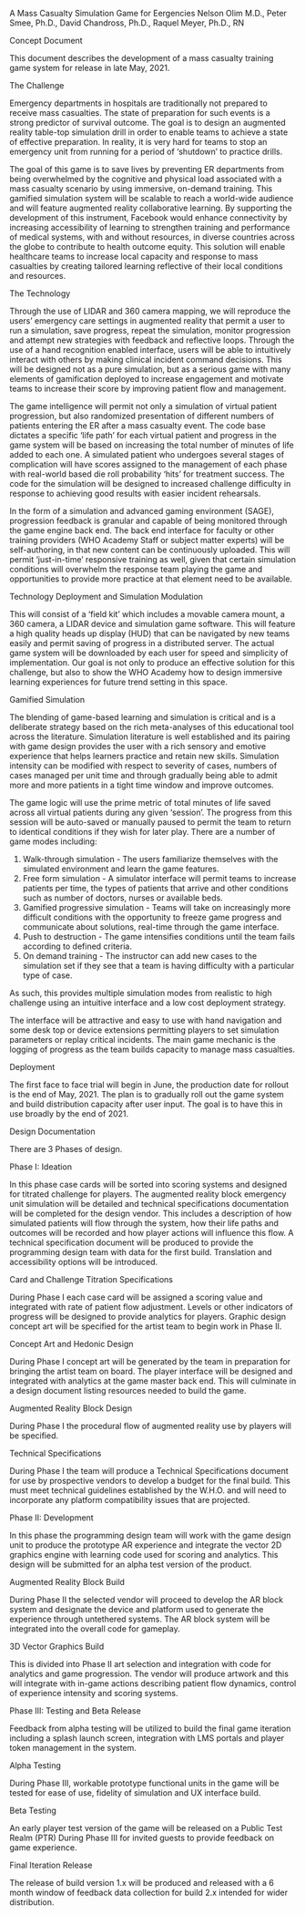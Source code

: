 A Mass Casualty Simulation Game for Eergencies
Nelson Olim M.D., Peter Smee, Ph.D., David Chandross, Ph.D., Raquel Meyer, Ph.D., RN

Concept Document

This document describes the development of a mass casualty training game system for release in late May, 2021. 

The Challenge

Emergency departments in hospitals are traditionally not prepared to receive mass casualties. The state of preparation for such events is a strong predictor of survival outcome. The goal is to design an augmented reality table-top simulation drill in order to enable teams to achieve a state of effective preparation. In reality, it is very hard for teams to stop an emergency unit from running for a period of ‘shutdown’ to practice drills. 

The goal of this game is to save lives by preventing ER departments from being overwhelmed by the cognitive and physical load associated with a mass casualty scenario by using immersive, on-demand training. This gamified simulation system will be scalable to reach a world-wide audience and will feature augmented reality collaborative learning. By supporting the development of this instrument, Facebook would enhance connectivity by increasing accessibility of learning to strengthen training and performance of medical systems, with and without resources, in diverse countries across the globe to contribute to health outcome equity. This solution will enable healthcare teams to increase local capacity and response to mass casualties by creating tailored learning reflective of their local conditions and resources.

The Technology

Through the use of LIDAR and 360 camera mapping, we will reproduce the users’ emergency care settings in augmented reality that permit a user to run a simulation, save progress, repeat the simulation, monitor progression and attempt new strategies with feedback and reflective loops. Through the use of a hand recognition enabled interface, users will be able to intuitively interact with others by making clinical incident command decisions. This will be designed not as a pure simulation, but as a serious game with many elements of gamification deployed to increase engagement and motivate teams to increase their score by improving patient flow and management. 

The game intelligence will permit not only a simulation of virtual patient progression, but also randomized presentation of different numbers of patients entering the ER after a mass casualty event. The code base dictates a specific ‘life path’ for each virtual patient and progress in the game system will be based on increasing the total number of minutes of life added to each one. A simulated patient who undergoes several stages of complication will have scores assigned to the management of each phase with real-world based die roll probability ‘hits’ for treatment success. The code for the simulation will be designed to increased challenge difficulty in response to achieving good results with easier incident rehearsals.

In the form of a simulation and advanced gaming environment (SAGE), progression feedback is granular and capable of being monitored through the game engine back end. The back end interface for faculty or other training providers (WHO Academy Staff or subject matter experts) will be self-authoring, in that new content can be continuously uploaded. This will permit ‘just-in-time’ responsive training as well, given that certain simulation conditions will overwhelm the response team playing the game and opportunities to provide more practice at that element need to be available. 

Technology Deployment and Simulation Modulation

This will consist of a ‘field kit’ which includes a movable camera mount, a 360 camera, a LIDAR device and simulation game software. This will feature a high quality heads up display (HUD) that can be navigated by new teams easily and permit saving of progress in a distributed server. The actual game system will be downloaded by each user for speed and simplicity of implementation. Our goal is not only to produce an effective solution for this challenge, but also to show the WHO Academy how to design immersive learning experiences for future trend setting in this space. 


Gamified Simulation

The blending of game-based learning and simulation is critical and is a deliberate strategy based on the rich meta-analyses of this educational tool across the literature. Simulation literature is well established and its pairing with game design provides the user with a rich sensory and emotive experience that helps learners practice and retain new skills. Simulation intensity can be modified with respect to severity of cases, numbers of cases managed per unit time and through gradually being able to admit more and more patients in a tight time window and improve outcomes. 

The game logic will use the prime metric of total minutes of life saved across all virtual patients during any given ‘session’. The progress from this session will be auto-saved or manually paused to permit the team to return to identical conditions if they wish for later play. There are a number of game modes including:

1. Walk-through simulation - The users familiarize themselves with the simulated environment and learn the game features.
2. Free form simulation - A simulator interface will permit teams to increase patients per time, the types of patients that arrive and other conditions such as number of doctors, nurses or available beds.
3. Gamified progressive simulation - Teams will take on increasingly more difficult conditions with the opportunity to freeze game progress and communicate about solutions, real-time through the game interface.
4. Push to destruction - The game intensifies conditions until the team fails according to defined criteria.
5. On demand training - The instructor can add new cases to the simulation set if they see that a team is having difficulty with a particular type of case. 

As such, this provides multiple simulation modes from realistic to high challenge using an intuitive interface and a low cost deployment strategy. 

The interface will be attractive and easy to use with hand navigation and some desk top or device extensions permitting players to set simulation parameters or replay critical incidents. The main game mechanic is the logging of progress as the team builds capacity to manage mass casualties.

Deployment 

The first face to face trial will begin in June, the production date for rollout is the end of May, 2021. The plan is to gradually roll out the game system and build distribution capacity after user input. The goal is to have this in use broadly by the end of 2021. 

Design Documentation

There are 3 Phases of design. 

Phase I: Ideation

In this phase case cards will be sorted into scoring systems and designed for titrated challenge for players. The augmented reality block emergency unit simulation will be detailed and technical specifications documentation will be completed for the design vendor. This includes a description of how simulated patients will flow through the system, how their life paths and outcomes will be recorded and how player actions will influence this flow. A technical specification document will be produced to provide the programming design team with data for the first build. Translation and accessibility options will be introduced.

Card and Challenge Titration Specifications

During Phase I each case card will be assigned a scoring value and integrated with rate of patient flow adjustment. Levels or other indicators of progress will be designed to provide analytics for players. Graphic design concept art will be specified for the artist team to begin work in Phase II.

Concept Art and Hedonic Design

During Phase I concept art will be generated by the team in preparation for bringing the artist team on board. The player interface will be designed and integrated with analytics at the game master back end. This will culminate in a design document listing resources needed to build the game.

Augmented Reality Block Design

During Phase I the procedural flow of augmented reality use by players will be specified. 

Technical Specifications

During Phase I the team will produce a Technical Specifications document for use by prospective vendors to develop a budget for the final build. This must meet technical guidelines established by the W.H.O. and will need to incorporate any platform compatibility issues that are projected.

Phase II: Development 

In this phase the programming design team will work with the game design unit to produce the prototype AR experience and integrate the vector 2D graphics engine with learning code used for scoring and analytics. This design will be submitted for an alpha test version of the product.

Augmented Reality Block Build

During Phase II the selected vendor will proceed to develop the AR block system and designate the device and platform used to generate the experience through untethered systems. The AR block system will be integrated into the overall code for gameplay.

3D Vector Graphics Build

This is divided into Phase II art selection and integration with code for analytics and game progression. The vendor will produce artwork and this will integrate with in-game actions describing patient flow dynamics, control of experience intensity and scoring systems.


Phase III: Testing and Beta Release 

Feedback from alpha testing will be utilized to build the final game iteration including a splash launch screen, integration with LMS portals and player token management in the system. 

Alpha Testing

During Phase III, workable prototype functional units in the game will be tested for ease of use, fidelity of simulation and UX interface build. 

Beta Testing

An early player test version of the game will be released on a Public Test Realm (PTR) During Phase III for invited guests to provide feedback on game experience.

Final Iteration Release

The release of build version 1.x will be produced and released with a 6 month window of feedback data collection for build 2.x intended for wider distribution. 






